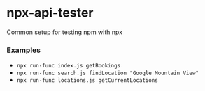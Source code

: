 # npx-api-tester
 Common setup for testing npm with npx 

### Examples

- `npx run-func index.js getBookings`
- `npx run-func search.js findLocation "Google Mountain View"`
- `npx run-func locations.js getCurrentLocations`
